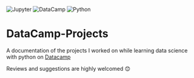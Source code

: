 ![Jupyter](https://img.shields.io/badge/Jupyter-F37626.svg?style=for-the-badge&logo=Jupyter&logoColor=white)
![DataCamp](https://img.shields.io/badge/Datacamp-05192D?style=for-the-badge&logo=datacamp&logoColor=65FF8F)
![Python](https://img.shields.io/badge/python-3670A0?style=for-the-badge&logo=python&logoColor=ffdd54)
# DataCamp-Projects
A documentation of the projects I worked on while learning data science with python on [Datacamp](https://www.datacamp.com)

Reviews and suggestions are highly welcomed :blush:

